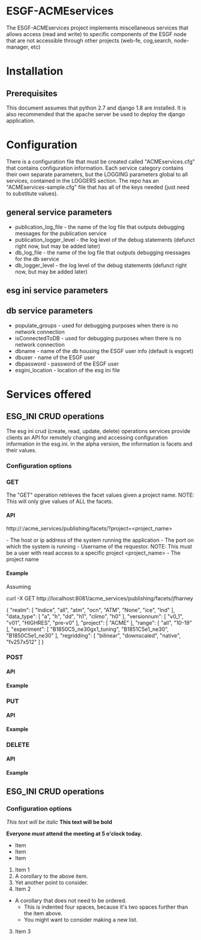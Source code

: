 ESGF-ACMEservices
=================

The ESGF-ACMEservices project implements miscellaneous services that allows access (read and write) to specific 
components of the ESGF node that are not accessible through other projects (web-fe, cog,search, node-manager, etc)

# Installation

## Prerequisites

This document assumes that python 2.7 and django 1.8 are installed.  It is also recommended that the apache server be used to 
deploy the django application. 

# Configuration

There is a configuration file that must be created called "ACMEservices.cfg" that contains configuration information.  Each service category
contains their own separate parameters, but the LOGGING parameters global to all services, contained in the LOGGERS section.
The repo has an "ACMEservices-sample.cfg" file that has all of the keys needed (just need to substitute values).

## general service parameters

- publication_log_file - the name of the log file that outputs debugging messages for the publication service
- publication_logger_level - the log level of the debug statements (defunct right now, but may be added later)
- db_log_file - the name of the log file that outputs debugging messages for the db service
- db_logger_level - the log level of the debug statements (defunct right now, but may be added later)

## esg ini service parameters


## db service parameters

- populate_groups - used for debugging purposes when there is no network connection
- isConnectedToDB - used for debugging purposes when there is no network connection
- dbname - name of the db housing the ESGF user info (default is esgcet)
- dbuser - name of the ESGF user 
- dbpassword - password of the ESGF user
- esgini_location - location of the esg ini file

# Services offered

## ESG_INI CRUD operations

The esg ini crud (create, read, update, delete) operations services provide clients an API for 
remotely changing and accessing configuration information in the esg.ini.  In the alpha version,
the information is facets and their values.

### Configuration options

### GET

The "GET" operation retrieves the facet values given a project name. NOTE: This will only give 
values of ALL the facets.

#### API

http://<hostname>:<port>/acme_services/publishing/facets/<username>?project=<project_name>

<hostname> - The host or ip address of the system running the application
<port> - The port on which the system is running
<username> - Username of the requestor.  NOTE: This must be a user with read access to a specific project
<project_name> - The project name 

#### Example

Assuming 

curl -X GET http://localhost:8081/acme_services/publishing/facets/jfharney 

{
  "realm": [
    "lndice", 
    "all", 
    "atm", 
    "ocn", 
    "ATM", 
    "None", 
    "ice", 
    "lnd"
  ], 
  "data_type": [
    "a", 
    "h", 
    "dd", 
    "h1", 
    "climo", 
    "h0"
  ], 
  "versionnum": [
    "v0_1", 
    "v01", 
    "HIGHRES", 
    "pre-v0"
  ], 
  "project": [
    "ACME"
  ], 
  "range": [
    "all", 
    "10-19"
  ], 
  "experiment": [
    "B1850C5_ne30gx1_tuning", 
    "B1851C5e1_ne30", 
    "B1850C5e1_ne30"
  ], 
  "regridding": [
    "bilinear", 
    "downscaled", 
    "native", 
    "fv257x512"
  ]
}

### POST

#### API

#### Example

### PUT

#### API

#### Example

### DELETE

#### API

#### Example

## ESG_INI CRUD operations

### Configuration options


*This text will be italic*
**This text will be bold**

**Everyone _must_ attend the meeting at 5 o'clock today.**



- Item
- Item
- Item

1. Item 1
  1. A corollary to the above item.
  2. Yet another point to consider.
2. Item 2
  * A corollary that does not need to be ordered.
    * This is indented four spaces, because it's two spaces further than the item above.
    * You might want to consider making a new list.
3. Item 3